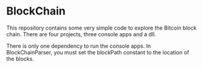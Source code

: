 # BlockChain
This repository contains some very simple code to explore the Bitcoin block chain. There are four projects, three console apps and a dll.

There is only one dependency to run the console apps. In BlockChainParser, you must set the blockPath constant to the location of the blocks.
